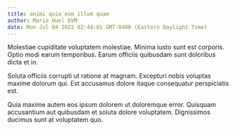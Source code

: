 ```yaml
---
title: animi quia eum illum quam
author: Mario Huel DVM
date: Mon Jul 04 2022 02:44:01 GMT-0400 (Eastern Daylight Time)
---
```

Molestiae cupiditate voluptatem molestiae. Minima iusto sunt est corporis. Optio modi earum temporibus. Earum officiis quibusdam sunt doloribus dicta et in.

 Soluta officiis corrupti ut ratione at magnam. Excepturi nobis voluptas maxime dolorum qui. Est accusamus dolore itaque consequatur perspiciatis est.

 Quia maxime autem eos ipsum dolorem ut doloremque error. Quisquam accusantium aut quibusdam et soluta dolore voluptatem. Dignissimos ducimus sunt at voluptatem quo.
